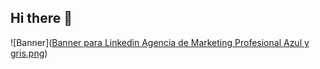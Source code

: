 ## Hi there 👋

<!--
**MarylinCR/MarylinCR** is a ✨ _special_ ✨ repository because its `README.md` (this file) appears on your GitHub profile.

Here are some ideas to get you started:

- 🔭 I’m currently working on ...
- 🌱 I’m currently learning ...
- 👯 I’m looking to collaborate on ...
- 🤔 I’m looking for help with ...
- 💬 Ask me about ...
- 📫 How to reach me: ...
- 😄 Pronouns: ...
- ⚡ Fun fact: ...
-->
![Banner]([Banner para Linkedin Agencia de Marketing Profesional Azul y gris.png](https://github.com/MarylinCR/MarylinCR/blob/main/Banner%20para%20Linkedin%20Agencia%20de%20Marketing%20Profesional%20Azul%20y%20gris.png?raw=true))
